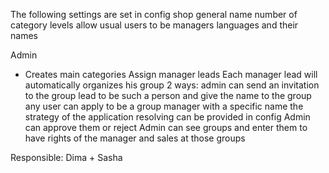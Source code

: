 The following settings are set in config
      shop general name
      number of category levels
      allow usual users to be managers
      languages and their names

Admin
 - Creates main categories
Assign manager leads
Each manager lead will automatically organizes his group
2 ways: admin can send an invitation to the group lead to 
        be such a person and give the name to the group
   any user can apply to be a group manager with a specific name
    the strategy of the application resolving can be 
    provided in config
   Admin can approve them or reject
Admin can see groups and enter them to have
      rights of the manager and sales at those groups

Responsible: Dima + Sasha
